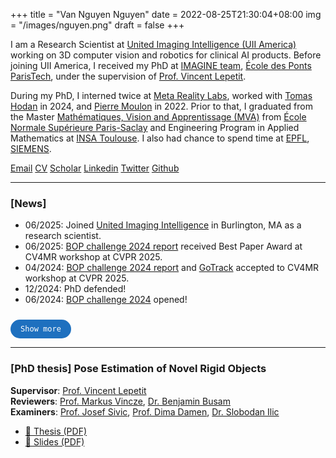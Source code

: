 +++
title =  "Van Nguyen Nguyen"
date = 2022-08-25T21:30:04+08:00
img = "/images/nguyen.png"
draft = false
+++

I am a Research Scientist at [United Imaging Intelligence (UII America)](https://www.linkedin.com/company/uii-america-inc/) working on 3D computer vision and robotics for clinical AI products. 
Before joining UII America, I received my PhD at [IMAGINE team](http://imagine.enpc.fr/), [École des Ponts ParisTech](http://www.enpc.fr/), under the supervision of [Prof. Vincent Lepetit](https://vincentlepetit.github.io/).

During my PhD, I interned twice at [Meta Reality Labs](https://about.facebook.com/realitylabs/), worked with [Tomas Hodan](https://thodan.github.io/) in 2024, and [Pierre Moulon](https://www.linkedin.com/in/pierre-moulon/) in 2022. Prior to that, I graduated from the Master [Mathématiques, Vision and Apprentissage (MVA)](https://www.master-mva.com/) from [École Normale Supérieure Paris-Saclay](https://ens-paris-saclay.fr/en) and Engineering Program in Applied Mathematics at [INSA Toulouse](https://www.insa-toulouse.fr/). I also had chance to spend time at [EPFL](https://www.epfl.ch/labs/cvlab/), [SIEMENS](https://www.siemens.com/global/en.html).


[Email](mailto:vanngn.nguyen@gmail.com)
[CV](/download/cv_nguyen.pdf)
[Scholar](https://scholar.google.com/citations?user=wctJ37UAAAAJ)
[Linkedin](https://www.linkedin.com/in/nv-nguyen/)
[Twitter](https://x.com/vannguyen_ng)
[Github](https://github.com/nv-nguyen)

---
### [News]

<div id="news-container">
  <ul>
    <li>06/2025: Joined <a href="https://www.linkedin.com/company/uii-america-inc/">United Imaging Intelligence</a> in Burlington, MA as a research scientist.</li>
    <li>06/2025: <a href="https://arxiv.org/pdf/2504.02812">BOP challenge 2024 report</a> received Best Paper Award at CV4MR workshop at CVPR 2025.</li>
    <li>04/2024: <a href="https://arxiv.org/pdf/2504.02812">BOP challenge 2024 report</a> and <a href="https://arxiv.org/pdf/2506.07155">GoTrack</a> accepted to CV4MR workshop at CVPR 2025.</li>
    <li>12/2024: PhD defended!</li>
    <li>06/2024: <a href="https://bop.felk.cvut.cz/challenges/bop-challenge-2024/">BOP challenge 2024</a> opened!</li>
    <li class="older-news" style="display: none;">05/2022: Joined <a href="https://about.facebook.com/realitylabs/">Meta Reality Labs</a> as a research intern with <a href="https://thodan.github.io/">Tomas Hodan</a>.</li>
    <li class="older-news" style="display: none;">04/2024: Accepted to <a href="https://cvpr.thecvf.com/Conferences/2024/CallForDoctoralConsortium">CVPR 2024 Doctoral Consortium</a>.</li>
    <li class="older-news" style="display: none;">04/2024: <a href="https://arxiv.org/pdf/2403.09799.pdf">BOP challenge 2023 report</a> accepted to CVPRW 2024.</li>
    <li class="older-news" style="display: none;">02/2024: <a href="https://arxiv.org/pdf/2311.14155">GigaPose</a>, <a href="https://arxiv.org/pdf/2303.13612">NOPE</a>, <a href="https://arxiv.org/pdf/2404.18873">OSV5M</a> accepted to CVPR 2024.</li>
    <li class="older-news" style="display: none;">10/2023: <a href="https://arxiv.org/abs/2307.11067">CNOS</a> accepted to R6D workshop at ICCV 2023. Awarded best 2D detection method for unseen objects at <a href="https://bop.felk.cvut.cz/challenges/bop-challenge-2023">BOP challenge 2023</a>.</li>
    <li class="older-news" style="display: none;">08/2022: Our paper <a href="https://arxiv.org/abs/2209.07589.pdf">PIZZA</a> accepted (as Oral) to 3DV 2022.</li>
    <li class="older-news" style="display: none;">05/2022: Joined <a href="https://about.facebook.com/realitylabs/">Meta Reality Labs</a> as a research intern, working with <a href="https://www.linkedin.com/in/pierre-moulon/">Pierre Moulon</a>.</li>
    <li class="older-news" style="display: none;">03/2022: <a href="https://arxiv.org/abs/2203.17234.pdf">Template-pose</a> accepted to CVPR 2022.</li>
    <li class="older-news" style="display: none;">10/2020: Started PhD at <a href="http://imagine.enpc.fr/">IMAGINE team</a>, advised by <a href="https://vincentlepetit.github.io/">Prof. Vincent Lepetit</a>.</li>
  </ul>
  
  <button id="toggle-news" onclick="toggleOlderNews()" style="margin-top: 10px; padding: 8px 16px; background: #1e70bf; color: white; border: none; border-radius: 20px; cursor: pointer; font-size: 12px; font-family: monospace; transition: background-color 0.3s ease;">Show more</button>
</div>

<script>
function toggleOlderNews() {
  const olderNewsItems = document.querySelectorAll('.older-news');
  const button = document.getElementById('toggle-news');
  
  if (olderNewsItems[0].style.display === 'none') {
    olderNewsItems.forEach(item => {
      item.style.display = 'list-item';
    });
    button.textContent = 'Show less';
  } else {
    olderNewsItems.forEach(item => {
      item.style.display = 'none';
    });
    button.textContent = 'Show more';
  }
}

// Add hover effect
document.addEventListener('DOMContentLoaded', function() {
  const button = document.getElementById('toggle-news');
  if (button) {
    button.addEventListener('mouseenter', function() {
      this.style.backgroundColor = '#0071bc';
    });
    button.addEventListener('mouseleave', function() {
      this.style.backgroundColor = '#1e70bf';
    });
  }
});
</script>

---
### [PhD thesis] Pose Estimation of Novel Rigid Objects

**Supervisor**: [Prof. Vincent Lepetit](https://vincentlepetit.github.io/)  
**Reviewers**: [Prof. Markus Vincze](https://www.acin.tuwien.ac.at/en/staff/vm/), [Dr. Benjamin Busam](https://www.cs.cit.tum.de/camp/members/benjamin-busam/)  
**Examiners**: [Prof. Josef Sivic](https://people.ciirc.cvut.cz/~sivic/), [Prof. Dima Damen](https://dimadamen.github.io/), [Dr. Slobodan Ilic](https://campar.in.tum.de/Main/SlobodanIlic)

- [📄 Thesis (PDF)](/download/thesis.pdf)
- [📑 Slides (PDF)](/download/thesis_slide.pdf)